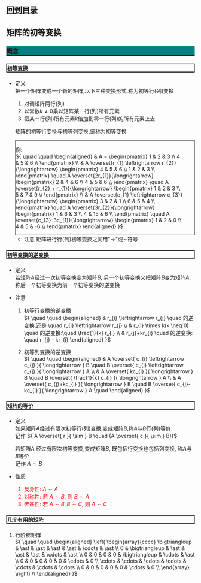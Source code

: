 
<style>

.math_div {
    border: solid;
    border-width: 1px;
    padding-right: 2em;
}
.examle_question {
    border: double;
    padding-right: 2em;
}

.question_assume {
    border-bottom: solid;
    border-width: 1px;
    #background-color: dimgray;
    
}
.question_ask {
    border-bottom: solid;
    border-width: 1px;
    #background-color: dimgray;
}
.question_answer {
    #border-bottom: solid;
    border-width: 1px;
    #background-color: dimgray;
}

.examle_question_title {
    border-bottom: solid;
    border-width: 1px;
    background: gray;
}

.key_point {
    color: red;
}

h3 {
    border-bottom: solid;
    background: teal;
}

h4 {
    border: solid;
    border-width: 2px
}

</style>


## [回到目录](./0_0_线性代数目录.md)

## 矩阵的初等变换  

### 概念

#### 初等变换

- 定义  
    把一个矩阵变成一个新的矩阵,以下三种变换形式,称为初等行(列)变换  
    1. 对调矩阵两行(列)  
    2. 以常数${ k \neq 0 }$乘以矩阵某一行(列)所有元素  
    3. 把某一行(列)所有元素${ k }$倍加到零一行(列)的所有元素上去  

    矩阵的初等行变换与初等列变换,统称为初等变换  
    <div class="math_div">  
    
    例:  
        ${ \quad \quad \begin{aligned}
            & A = \begin{pmatrix}
                1 & 2 & 3 \\
                4 & 5 & 6 \\
            \end{pmatrix} \\
            & A \overset{r_{1} \leftrightarrow r_{2}}{\longrightarrow} 
            \begin{pmatrix}
                4 & 5 & 6 \\
                1 & 2 & 3 \\
            \end{pmatrix} \quad A \overset{2r_{1}}{\longrightarrow}
            \begin{pmatrix}
                2 & 4 & 6 \\
                4 & 5 & 6 \\
            \end{pmatrix} \quad A \overset{r_{2} + r_{1}}{\longrightarrow}
            \begin{pmatrix}
                1 & 2 & 3 \\
                5 & 7 & 9 \\
            \end{pmatrix} \\
            & A \overset{c_{1} \leftrightarrow c_{3}}{\longrightarrow}
            \begin{pmatrix}
                3 & 2 & 1 \\
                6 & 5 & 4 \\
            \end{pmatrix} \quad A \overset{3r_{2}}{\longrightarrow}
            \begin{pmatrix}
                1 & 6 & 3 \\
                4 & 15 & 6 \\
            \end{pmatrix} \quad A \overset{c_{3}-3c_{1}}{\longrightarrow}
            \begin{pmatrix}
                1 & 2 & 0 \\ 
                4 & 5 & -6 \\
            \end{pmatrix}
        \end{aligned} }$  
    
    </div>  

    - 注意 矩阵进行行(列)初等变换之间用"${ \longrightarrow }$"或${ \sim }$符号

#### 初等变换的逆变换

- 定义  
    若矩阵${ A }$经过一次初等变换变为矩阵${ B }$, 另一个初等变换又把矩阵${ B }$变为矩阵${ A }$,  
    称后一个初等变换为前一个初等变换的逆变换

- 注意  
    1. 初等行变换的逆变换  
        ${ \quad \quad \begin{aligned}
            & r_{i} \leftrightarrow r_{j} \quad 的逆变换,还是 \quad r_{i} \leftrightarrow r_{j} \\
            & r_{i} \times k(k \neq 0) \quad 的逆变换:\quad \frac{1}{k} r_{i} \\
            & r_{j}+kr_{i} \quad 的逆变换: \quad r_{j} - kr_{i}
        \end{aligned} }$  
        
    2. 初等列变换的逆变换  
        ${ \quad \quad \begin{aligned}
            & A \overset{ c_{i} \leftrightarrow c_{j} }{ \longrightarrow  } B \quad 
                B \overset{ c_{i} \leftrightarrow c_{j} }{ \longrightarrow  } A \\
            & A \overset{ kc_{i} }{ \longrightarrow  } B \quad 
                B \overset{ \frac{1}{k} c_{i} }{ \longrightarrow  } A \\
            & A \overset{ c_{j}+kc_{i} }{ \longrightarrow  } B \quad 
                B \overset{ c_{j}-kc_{i} }{ \longrightarrow  } A \quad
        \end{aligned} }$  
        
    
#### 矩阵的等价

- 定义  
    如果矩阵${ A }$经过有限次初等行(列)变换,变成矩阵${ B }$,称${ A }$与${ B }$行(列)等价.  
    记作 ${ A \overset{ r }{ \sim } B \quad (A \overset{ c }{ \sim } B)}$  

    若矩阵${ A }$ 经过有限次初等变换,变成矩阵${ B }$, 既包括行变换也包括列变换, 称${ A }$与${ B }$等价  
    记作 ${ A \sim B }$

- 性质  
    <div class="key_point">  
    
    1. 反身性: ${ A \sim A }$
    2. 对称性: 若 ${ A \sim B }$, 则 ${ B \sim A }$
    3. 传递性: 若 ${ A \sim B, B \sim C }$, 则 ${ A \sim C }$

    </div>


#### 几个有用的矩阵  


1. 行阶梯矩阵  
    ${ \quad \quad \begin{aligned}
        \left( \begin{array}{cccc}
            \bigtriangleup & \ast & \ast & \ast & \ast & \cdots & \ast \\ 
            0 & \bigtriangleup & \ast & \ast & \ast & \cdots & \ast \\
            0 & 0 & 0 & 0 & \bigtriangleup & \cdots & \ast \\
            0 & 0 & 0 & 0 & 0 & \cdots & 0 \\
            \cdots & \cdots & \cdots & \cdots & \cdots & \cdots & \cdots  \\
            0 & 0 & 0 & 0 & 0 & \cdots & 0 \\
        \end{array} \right)  \\
    \end{aligned} }$  
    





















